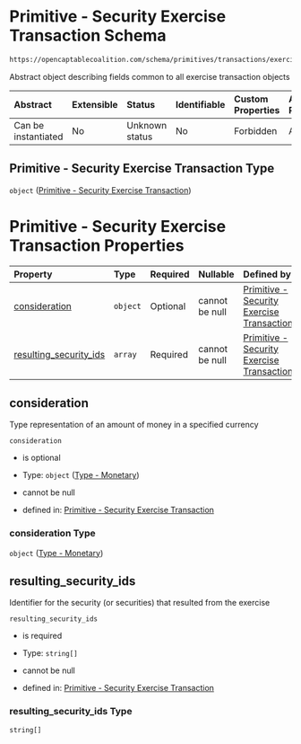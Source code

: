 # Primitive - Security Exercise Transaction Schema

```txt
https://opencaptablecoalition.com/schema/primitives/transactions/exercise/BaseExercise.schema.json
```

Abstract object describing fields common to all exercise transaction objects

| Abstract            | Extensible | Status         | Identifiable | Custom Properties | Additional Properties | Access Restrictions | Defined In                                                                                                                |
| :------------------ | :--------- | :------------- | :----------- | :---------------- | :-------------------- | :------------------ | :------------------------------------------------------------------------------------------------------------------------ |
| Can be instantiated | No         | Unknown status | No           | Forbidden         | Allowed               | none                | [BaseExercise.schema.json](../../schema/primitives/transactions/exercise/BaseExercise.schema.json "open original schema") |

## Primitive - Security Exercise Transaction Type

`object` ([Primitive - Security Exercise Transaction](baseexercise.md))

# Primitive - Security Exercise Transaction Properties

| Property                                          | Type     | Required | Nullable       | Defined by                                                                                                                                                                                                                                                      |
| :------------------------------------------------ | :------- | :------- | :------------- | :-------------------------------------------------------------------------------------------------------------------------------------------------------------------------------------------------------------------------------------------------------------- |
| [consideration](#consideration)                   | `object` | Optional | cannot be null | [Primitive - Security Exercise Transaction](basetransfer-properties-type---monetary.md "https://opencaptablecoalition.com/schema/types/Monetary.schema.json#/properties/consideration")                                                                         |
| [resulting_security_ids](#resulting_security_ids) | `array`  | Required | cannot be null | [Primitive - Security Exercise Transaction](baseexercise-properties-security-exercise---resulting-security-id-array.md "https://opencaptablecoalition.com/schema/primitives/transactions/exercise/BaseExercise.schema.json#/properties/resulting_security_ids") |

## consideration

Type representation of an amount of money in a specified currency

`consideration`

*   is optional

*   Type: `object` ([Type - Monetary](basetransfer-properties-type---monetary.md))

*   cannot be null

*   defined in: [Primitive - Security Exercise Transaction](basetransfer-properties-type---monetary.md "https://opencaptablecoalition.com/schema/types/Monetary.schema.json#/properties/consideration")

### consideration Type

`object` ([Type - Monetary](basetransfer-properties-type---monetary.md))

## resulting_security_ids

Identifier for the security (or securities) that resulted from the exercise

`resulting_security_ids`

*   is required

*   Type: `string[]`

*   cannot be null

*   defined in: [Primitive - Security Exercise Transaction](baseexercise-properties-security-exercise---resulting-security-id-array.md "https://opencaptablecoalition.com/schema/primitives/transactions/exercise/BaseExercise.schema.json#/properties/resulting_security_ids")

### resulting_security_ids Type

`string[]`

